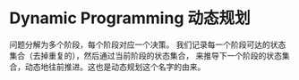 # Dynamic Programming 动态规划

问题分解为多个阶段，每个阶段对应一个决策。
我们记录每一个阶段可达的状态集合（去掉重复的），然后通过当前阶段的状态集合，
来推导下一个阶段的状态集合，动态地往前推进。这也是动态规划这个名字的由来。